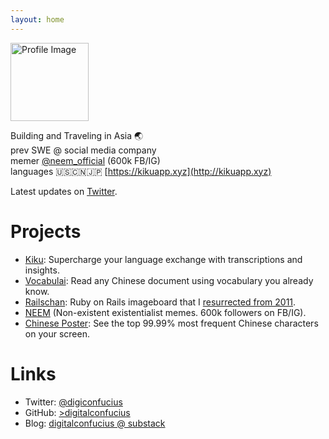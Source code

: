 ```yaml
---
layout: home
---
```


<!-- Begin README contents. -->

<img src="{{ '/assets/images/profile.png' | relative_url }}" alt="Profile Image" class="profile-image" width="125" />

Building and Traveling in Asia 🌏  \
prev SWE @ social media company  \
memer [@neem_official](https://www.instagram.com/neem_official/) (600k FB/IG) \
languages  🇺🇸🇨🇳🇯🇵  [https://kikuapp.xyz](http://kikuapp.xyz)

Latest updates on [Twitter](https://twitter.com/digiconfucius).

# Projects
- [Kiku](https://kikuapp.xyz/): Supercharge your language exchange with transcriptions and insights.
- [Vocabulai](https://vocabulai.xyz/): Read any Chinese document using vocabulary you already know.
- [Railschan](https://railschan.onrender.com/posts): Ruby on Rails imageboard that I [resurrected from 2011](https://digitalconfucius.substack.com/p/railschan-resurrection).
- [NEEM](https://neemblog.home.blog/memes/) (Non-existent existentialist memes. 600k followers on FB/IG).
- [Chinese Poster](https://digitalconfucius.github.io/chinese-poster/): See the top 99.99% most frequent Chinese characters on your screen.

# Links
- Twitter: [@digiconfucius](https://twitter.com/digiconfucius)
- GitHub: [>digitalconfucius](https://github.com/digitalconfucius)
- Blog: [digitalconfucius @ substack](https://digitalconfucius.substack.com/)

<!-- Google tag (gtag.js) -->
<script async src="https://www.googletagmanager.com/gtag/js?id=G-JVFVERMTY0"></script>
<script>
  window.dataLayer = window.dataLayer || [];
  function gtag(){dataLayer.push(arguments);}
  gtag('js', new Date());

  gtag('config', 'G-JVFVERMTY0');
</script>
